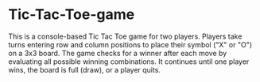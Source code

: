 # Tic-Tac-Toe-game
This is a console-based Tic Tac Toe game for two players. Players take turns entering row and column positions to place their symbol ("X" or "O") on a 3x3 board. The game checks for a winner after each move by evaluating all possible winning combinations. It continues until one player wins, the board is full (draw), or a player quits.
